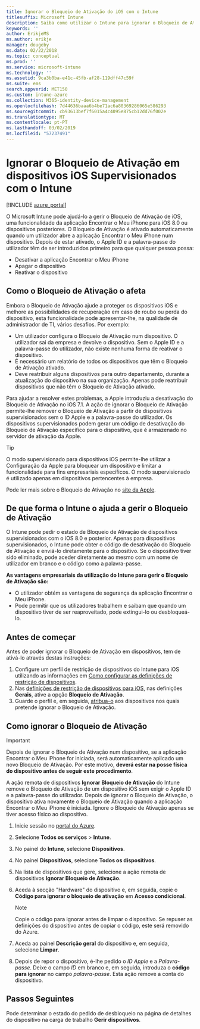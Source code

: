 ```yaml
---
title: Ignorar o Bloqueio de Ativação do iOS com o Intune
titlesuffix: Microsoft Intune
description: Saiba como utilizar o Intune para ignorar o Bloqueio de Ativação do iOS para aceder a dispositivos bloqueados.
keywords: ''
author: ErikjeMS
ms.author: erikje
manager: dougeby
ms.date: 02/22/2018
ms.topic: conceptual
ms.prod: ''
ms.service: microsoft-intune
ms.technology: ''
ms.assetid: 9ca3b0ba-e41c-45fb-af28-119dff47c59f
ms.suite: ems
search.appverid: MET150
ms.custom: intune-azure
ms.collection: M365-identity-device-management
ms.openlocfilehash: 7d44636baaa6b4be71ac6a80369286065e586293
ms.sourcegitcommit: cb93613bef7f6015a4c4095e875cb12dd76f002e
ms.translationtype: MT
ms.contentlocale: pt-PT
ms.lasthandoff: 03/02/2019
ms.locfileid: "57237491"
---
```

# <a name="bypass-activation-lock-on-supervised-ios-devices-with-intune"></a>Ignorar o Bloqueio de Ativação em dispositivos iOS Supervisionados com o Intune


[!INCLUDE [azure_portal](./includes/azure_portal.md)]

O Microsoft Intune pode ajudá-lo a gerir o Bloqueio de Ativação de iOS, uma funcionalidade da aplicação Encontrar o Meu iPhone para iOS 8.0 ou dispositivos posteriores. O Bloqueio de Ativação é ativado automaticamente quando um utilizador abre a aplicação Encontrar o Meu iPhone num dispositivo. Depois de estar ativado, o Apple ID e a palavra-passe do utilizador têm de ser introduzidos primeiro para que qualquer pessoa possa:

- Desativar a aplicação Encontrar o Meu iPhone
- Apagar o dispositivo
- Reativar o dispositivo

## <a name="how-activation-lock-affects-you"></a>Como o Bloqueio de Ativação o afeta

Embora o Bloqueio de Ativação ajude a proteger os dispositivos iOS e melhore as possibilidades de recuperação em caso de roubo ou perda do dispositivo, esta funcionalidade pode apresentar-lhe, na qualidade de administrador de TI, vários desafios. Por exemplo:

- Um utilizador configura o Bloqueio de Ativação num dispositivo. O utilizador sai da empresa e devolve o dispositivo. Sem o Apple ID e a palavra-passe do utilizador, não existe nenhuma forma de reativar o dispositivo.
- É necessário um relatório de todos os dispositivos que têm o Bloqueio de Ativação ativado.
- Deve reatribuir alguns dispositivos para outro departamento, durante a atualização do dispositivo na sua organização. Apenas pode reatribuir dispositivos que não têm o Bloqueio de Ativação ativado.

Para ajudar a resolver estes problemas, a Apple introduziu a desativação do Bloqueio de Ativação no iOS 7.1. A ação de ignorar o Bloqueio de Ativação permite-lhe remover o Bloqueio de Ativação a partir de dispositivos supervisionados sem o ID Apple e a palavra-passe do utilizador. Os dispositivos supervisionados podem gerar um código de desativação do Bloqueio de Ativação específico para o dispositivo, que é armazenado no servidor de ativação da Apple.

>[!TIP]
>O modo supervisionado para dispositivos iOS permite-lhe utilizar a Configuração da Apple para bloquear um dispositivo e limitar a funcionalidade para fins empresariais específicos. O modo supervisionado é utilizado apenas em dispositivos pertencentes à empresa.

Pode ler mais sobre o Bloqueio de Ativação no [site da Apple](https://support.apple.com/HT201365).

## <a name="how-intune-helps-you-manage-activation-lock"></a>De que forma o Intune o ajuda a gerir o Bloqueio de Ativação
O Intune pode pedir o estado de Bloqueio de Ativação de dispositivos supervisionados com o iOS 8.0 e posterior. Apenas para dispositivos supervisionados, o Intune pode obter o código de desativação do Bloqueio de Ativação e enviá-lo diretamente para o dispositivo. Se o dispositivo tiver sido eliminado, pode aceder diretamente ao mesmo com um nome de utilizador em branco e o código como a palavra-passe.

**As vantagens empresariais da utilização do Intune para gerir o Bloqueio de Ativação são:**

- O utilizador obtém as vantagens de segurança da aplicação Encontrar o Meu iPhone.
- Pode permitir que os utilizadores trabalhem e saibam que quando um dispositivo tiver de ser reaproveitado, pode extingui-lo ou desbloqueá-lo.

## <a name="before-you-start"></a>Antes de começar
Antes de poder ignorar o Bloqueio de Ativação em dispositivos, tem de ativá-lo através destas instruções:

1. Configure um perfil de restrição de dispositivos do Intune para iOS utilizando as informações em [Como configurar as definições de restrição de dispositivos](/intune-azure/configure-devices/how-to-configure-device-restrictions).
2. Nas [definições de restrição de dispositivos para iOS](device-restrictions-ios.md), nas definições **Gerais**, ative a opção **Bloqueio de Ativação**.
3. Guarde o perfil e, em seguida, [atribua-o](device-profile-assign.md) aos dispositivos nos quais pretende ignorar o Bloqueio de Ativação.


## <a name="how-to-use-activation-lock-bypass"></a>Como ignorar o Bloqueio de Ativação

>[!IMPORTANT]
>Depois de ignorar o Bloqueio de Ativação num dispositivo, se a aplicação Encontrar o Meu iPhone for iniciada, será automaticamente aplicado um novo Bloqueio de Ativação. Por este motivo, **deverá estar na posse física do dispositivo antes de seguir este procedimento**.

A ação remota de dispositivos **Ignorar Bloqueio de Ativação** do Intune remove o Bloqueio de Ativação de um dispositivo iOS sem exigir o Apple ID e a palavra-passe do utilizador. Depois de ignorar o Bloqueio de Ativação, o dispositivo ativa novamente o Bloqueio de Ativação quando a aplicação Encontrar o Meu iPhone é iniciada. Ignore o Bloqueio de Ativação apenas se tiver acesso físico ao dispositivo.

1. Inicie sessão no [portal do Azure](https://portal.azure.com).
2. Selecione **Todos os serviços** > **Intune**.
3. No painel do **Intune**, selecione **Dispositivos**.
4. No painel **Dispositivos**, selecione **Todos os dispositivos**.
5. Na lista de dispositivos que gere, selecione a ação remota de dispositivos **Ignorar Bloqueio de Ativação**.
6. Aceda à secção "Hardware" do dispositivo e, em seguida, copie o **Código para ignorar o bloqueio de ativação** em **Acesso condicional**.

    >[!NOTE]
    >Copie o código para ignorar antes de limpar o dispositivo. Se repuser as definições do dispositivo antes de copiar o código, este será removido do Azure.

7.  Aceda ao painel **Descrição geral** do dispositivo e, em seguida, selecione **Limpar**.
8.  Depois de repor o dispositivo, é-lhe pedido o *ID Apple* e a *Palavra-passe*. Deixe o campo *ID* em branco e, em seguida, introduza o **código para ignorar** no campo *palavra-passe*. Esta ação remove a conta do dispositivo. 


## <a name="next-steps"></a>Passos Seguintes

Pode determinar o estado do pedido de desbloqueio na página de detalhes do dispositivo na carga de trabalho **Gerir dispositivos**.
